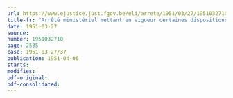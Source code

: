 ```yaml
---
url: https://www.ejustice.just.fgov.be/eli/arrete/1951/03/27/1951032710/justel
title-fr: "Arrêté ministériel mettant en vigueur certaines dispositions de la loi du 19 mars 1951 concernant les accises."
date: 1951-03-27
source:
number: 1951032710
page: 2535
case: 1951-03-27/37
publication: 1951-04-06
starts:
modifies:
pdf-original:
pdf-consolidated:
---
```


